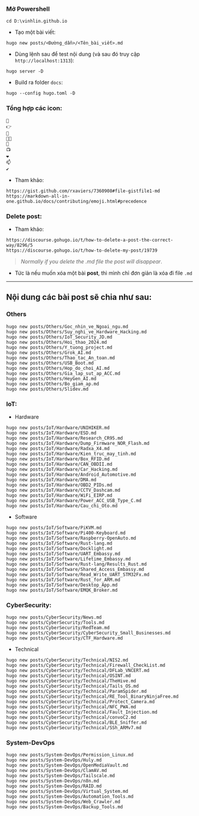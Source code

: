 ### Mở Powershell
```
cd D:\vinhlin.github.io
```
- Tạo một bài viết:
```
hugo new posts/<Đường_dẫn>/<Tên_bài_viết>.md
```
- Dùng lệnh sau để test nội dung (và sau đó truy cập `http://localhost:1313`):
```
hugo server -D
```
- Build ra folder `docs`:
```
hugo --config hugo.toml -D
```

### Tổng hợp các icon:
```
🌱
👉
💬
👨‍💻
🔭
📺
❤️
📫
✔️
```
- Tham khảo:
```
https://gist.github.com/rxaviers/7360908#file-gistfile1-md
https://markdown-all-in-one.github.io/docs/contributing/emoji.html#precedence
```

### Delete post:
- Tham khảo:
```
https://discourse.gohugo.io/t/how-to-delete-a-post-the-correct-way/8296/5
https://discourse.gohugo.io/t/how-to-delete-my-post/19739
```
> *Normally if you delete the .md file the post will disappear*.

- Tức là nếu muốn xóa một bài **post**, thì mình chỉ đơn giản là xóa đi file `.md`

-------------------------------------------------------------------------------
## Nội dung các bài post sẽ chia như sau:

### Others
```
hugo new posts/Others/Goc_nhin_ve_Ngoai_ngu.md
hugo new posts/Others/Suy_nghi_ve_Hardware_Hacking.md
hugo new posts/Others/IoT_Security_JD.md
hugo new posts/Others/Hoi_thao_2024.md
hugo new posts/Others/Y_tuong_project.md
hugo new posts/Others/Grok_AI.md
hugo new posts/Others/Thao_tac_An_toan.md
hugo new posts/Others/USB_Boot.md
hugo new posts/Others/Hop_do_choi_AI.md
hugo new posts/Others/Gia_lap_sut_ap_ACC.md
hugo new posts/Others/HeyGen_AI.md
hugo new posts/Others/Bo_giam_ap.md
hugo new posts/Others/Slidev.md
```

### IoT:
- Hardware
```
hugo new posts/IoT/Hardware/UNIHIKER.md
hugo new posts/IoT/Hardware/ESD.md
hugo new posts/IoT/Hardware/Research_CR95.md
hugo new posts/IoT/Hardware/Dump_Firmware_NOR_Flash.md
hugo new posts/IoT/Hardware/Radxa_X4.md
hugo new posts/IoT/Hardware/Kien_truc_may_tinh.md
hugo new posts/IoT/Hardware/Box_RFID.md
hugo new posts/IoT/Hardware/CAN_OBDII.md
hugo new posts/IoT/Hardware/Car_Hacking.md
hugo new posts/IoT/Hardware/Android_Automotive.md
hugo new posts/IoT/Hardware/DMA.md
hugo new posts/IoT/Hardware/OBD2_PIDs.md
hugo new posts/IoT/Hardware/CCTV_Dashcam.md
hugo new posts/IoT/Hardware/WiFi_EIRP.md
hugo new posts/IoT/Hardware/Power_ACC_USB_Type_C.md
hugo new posts/IoT/Hardware/Cau_chi_Oto.md
```
- Software
```
hugo new posts/IoT/Software/PiKVM.md
hugo new posts/IoT/Software/Pi400-Keyboard.md
hugo new posts/IoT/Software/Raspberry-OpenAuto.md
hugo new posts/IoT/Software/Rust-lang.md
hugo new posts/IoT/Software/Docklight.md
hugo new posts/IoT/Software/UART_Embassy.md
hugo new posts/IoT/Software/Lifetime_Embassy.md
hugo new posts/IoT/Software/Rust-lang/Results_Rust.md
hugo new posts/IoT/Software/Shared_Access_Embassy.md
hugo new posts/IoT/Software/Read_Write_UART_STM32Fx.md
hugo new posts/IoT/Software/Rust_for_ARM.md
hugo new posts/IoT/Software/Desktop_App.md
hugo new posts/IoT/Software/EMQK_Broker.md
```

### CyberSecurity:
```
hugo new posts/CyberSecurity/News.md
hugo new posts/CyberSecurity/Tools.md
hugo new posts/CyberSecurity/RedTeam.md
hugo new posts/CyberSecurity/CyberSecurity_Small_Businesses.md
hugo new posts/CyberSecurity/CTF_Hardware.md
```
- Technical
```
hugo new posts/CyberSecurity/Technical/NIS2.md
hugo new posts/CyberSecurity/Technical/Firewall_CheckList.md
hugo new posts/CyberSecurity/Technical/DFLab_VNCERT.md
hugo new posts/CyberSecurity/Technical/OSINT.md
hugo new posts/CyberSecurity/Technical/TheHive.md
hugo new posts/CyberSecurity/Technical/Tails_OS.md
hugo new posts/CyberSecurity/Technical/ParamSpider.md
hugo new posts/CyberSecurity/Technical/RE_Tool_BinaryNinjaFree.md
hugo new posts/CyberSecurity/Technical/Protect_Camera.md
hugo new posts/CyberSecurity/Technical/NFC_PWA.md
hugo new posts/CyberSecurity/Technical/Fault_Injection.md
hugo new posts/CyberSecurity/Technical/convoC2.md
hugo new posts/CyberSecurity/Technical/BLE_Sniffer.md
hugo new posts/CyberSecurity/Technical/SSh_ARMv7.md
```

### System-DevOps
```
hugo new posts/System-DevOps/Permission_Linux.md
hugo new posts/System-DevOps/Huly.md
hugo new posts/System-DevOps/OpenMediaVault.md
hugo new posts/System-DevOps/ClamAV.md
hugo new posts/System-DevOps/Tailscale.md
hugo new posts/System-DevOps/n8n.md
hugo new posts/System-DevOps/RAID.md
hugo new posts/System-DevOps/Virtual_System.md
hugo new posts/System-DevOps/Automation_Tools.md
hugo new posts/System-DevOps/Web_Crawler.md
hugo new posts/System-DevOps/Backup_Tools.md
```